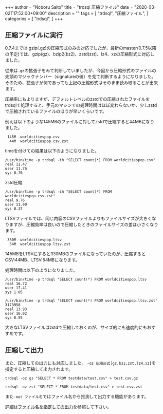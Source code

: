 +++
author = "Noboru Saito"
title = "trdsql 圧縮ファイル"
date = "2020-03-02T17:52:00+09:00"
description = ""
tags = [
    "trdsql",
    "圧縮ファイル",
]
categories = [
    "trdsql",
]
+++

## 圧縮ファイルに実行

0.7.4までは gzip(.gz)の圧縮形式のみの対応でしたが、最新のmaster(0.7.5以降の予定)では、gzip(gz)、bzip2(bz2)、zstd(zst)、lz4、xzの圧縮形式に対応しました。

従来は`.gz`の拡張子をみて判断していましたが、今回から圧縮形式のファイルの先頭のマジックナンバー（signatureの値）を見て判断するようになりました。そのため、拡張子が何であっても上記の圧縮形式はそのまま読み取ることが出来ます。

圧縮率にもよりますが、デフォルトレベルのzstdでの圧縮されたファイルをtrdsqlで処理すると、手元のマシンでの処理時間はほぼ変わらないか、少しzstdで圧縮されているファイルのほうが早いくらいです。

例えば以下のような145MBのファイルに対してzstdで圧縮すると44MBになりました。

```console
 145M  worldcitiespop.csv
  44M  worldcitiespop.csv.zst
```

timeを付けての結果は以下のようになりました。

```console
/usr/bin/time -p trdsql -ih "SELECT count(*) FROM worldcitiespop.csv"
real 11.47
user 11.76
sys 0.70
```

zstd圧縮

```console
/usr/bin/time -p trdsql -ih "SELECT count(*) FROM worldcitiespop.csv.zst"
real 9.76
user 11.00
sys 0.37
```

LTSVファイルでは、同じ内容のCSVファイルよりもファイルサイズが大きくなりますが、圧縮効率は良いので圧縮したときのファイルサイズの差は小さくなります。

```console
 330M  worldcitiespop.ltsv
  54M  worldcitiespop.ltsv.zst
```

145MBをLTSVにすると330MBのファイルになっていたのが、圧縮するとCSV:44MB、LTSV:54MBになります。

処理時間は以下のようになりました。

```console
/usr/bin/time -p trdsql "SELECT count(*) FROM worldcitiespop.ltsv
real 16.72
user 17.41
sys 1.05
```

```console
/usr/bin/time -p trdsql "SELECT count(*) FROM worldcitiespop.ltsv.zst"
3173958
real 13.93
user 16.02
sys 0.55
```

大きなLTSVファイルはzstdで圧縮しておくのが、サイズ的にも速度的にもおすすめです。

## 圧縮して出力

また、圧縮しての出力にも対応しました。 `-oz 圧縮形式[gz,bz2,zst,lz4,xz]`を指定すると圧縮して出力されます。

```console
trdsql -oz gz "SELECT * FROM testdata/test.csv" > test.csv.gz
```

```console
trdsql -oz zst "SELECT * FROM testdata/test.csv" > test.csv.zst
```

また`-out ファイル名`ではファイル名から推測して出力する機能があります。

詳細は[ファイル名を指定しての出力](/blog/34_output)を参照して下さい。

